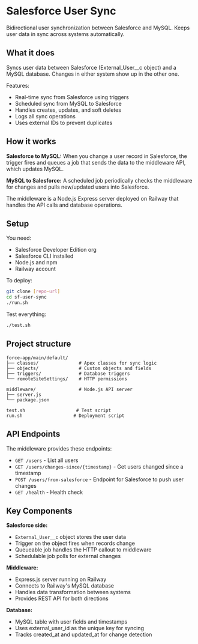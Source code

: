 # Salesforce User Sync

Bidirectional user synchronization between Salesforce and MySQL. Keeps user data in sync across systems automatically.

## What it does

Syncs user data between Salesforce (External_User__c object) and a MySQL database. Changes in either system show up in the other one.

Features:
- Real-time sync from Salesforce using triggers
- Scheduled sync from MySQL to Salesforce  
- Handles creates, updates, and soft deletes
- Logs all sync operations
- Uses external IDs to prevent duplicates

## How it works

**Salesforce to MySQL:**
When you change a user record in Salesforce, the trigger fires and queues a job that sends the data to the middleware API, which updates MySQL.

**MySQL to Salesforce:** 
A scheduled job periodically checks the middleware for changes and pulls new/updated users into Salesforce.

The middleware is a Node.js Express server deployed on Railway that handles the API calls and database operations.

## Setup

You need:
- Salesforce Developer Edition org
- Salesforce CLI installed
- Node.js and npm
- Railway account

To deploy:
```bash
git clone [repo-url]
cd sf-user-sync
./run.sh
```

Test everything:
```bash
./test.sh
```

## Project structure

```
force-app/main/default/
├── classes/               # Apex classes for sync logic
├── objects/               # Custom objects and fields  
├── triggers/              # Database triggers
└── remoteSiteSettings/    # HTTP permissions

middleware/                # Node.js API server
├── server.js
└── package.json

test.sh                   # Test script
run.sh                   # Deployment script
```

## API Endpoints

The middleware provides these endpoints:

- `GET /users` - List all users
- `GET /users/changes-since/{timestamp}` - Get users changed since a timestamp  
- `POST /users/from-salesforce` - Endpoint for Salesforce to push user changes
- `GET /health` - Health check

## Key Components

**Salesforce side:**
- `External_User__c` object stores the user data
- Trigger on the object fires when records change
- Queueable job handles the HTTP callout to middleware
- Schedulable job polls for external changes

**Middleware:**  
- Express.js server running on Railway
- Connects to Railway's MySQL database
- Handles data transformation between systems
- Provides REST API for both directions

**Database:**
- MySQL table with user fields and timestamps
- Uses external_user_id as the unique key for syncing
- Tracks created_at and updated_at for change detection
